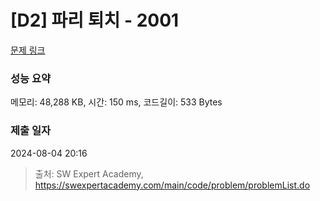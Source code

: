 # [D2] 파리 퇴치 - 2001 

[문제 링크](https://swexpertacademy.com/main/code/problem/problemDetail.do?contestProbId=AV5PzOCKAigDFAUq) 

### 성능 요약

메모리: 48,288 KB, 시간: 150 ms, 코드길이: 533 Bytes

### 제출 일자

2024-08-04 20:16



> 출처: SW Expert Academy, https://swexpertacademy.com/main/code/problem/problemList.do
